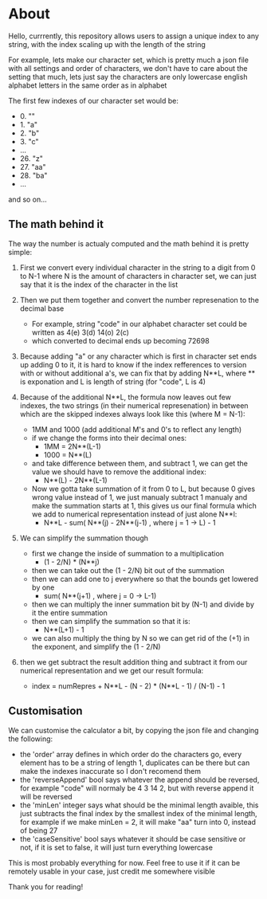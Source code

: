# About
Hello, currrently, this repository allows users to assign a unique index to any string, with the index scaling up with the length of the string

For example, lets make our character set, which is pretty much a json file with all settings and order of characters, we don't have to care about the setting that much, lets just say the characters are only lowercase english alphabet letters in the same order as in alphabet

The first few indexes of our character set would be:

- 0\. ""
- 1\. "a"
- 2\. "b"
- 3\. "c"
- ...
- 26\. "z"
- 27\. "aa"
- 28\. "ba"
- ...

and so on...

## The math behind it

The way the number is actualy computed and the math behind it is pretty simple:

1. First we convert every individual character in the string to a digit from 0 to N-1 where N is the amount of characters in character set, we can just say that it is the index of the character in the list
1. Then we put them together and convert the number represenation to the decimal base
    - For example, string "code" in our alphabet character set could be written as 
    4(e) 3(d) 14(o) 2(c)
    - which converted to decimal ends up becoming 72698
1. Because adding "a" or any character which is first in character set ends up adding 0 to it, it is hard to know if the index refferences to version with or without additional a's, we can fix that by adding N**L, where ** is exponation and L is length of string (for "code", L is 4)
1. Because of the additional N**L, the formula now leaves out few indexes, the two strings (in their numerical represenation) in between which are the skipped indexes always look like this (where M = N-1):
    - 1MM and 1000 (add additional M's and 0's to reflect any length)
    - if we change the forms into their decimal ones:
        - 1MM = 2N**(L-1)
        - 1000 = N**(L)
    - and take difference between them, and subtract 1, we can get the value we should have to remove the additional index:
        - N**(L) - 2N**(L-1)
    - Now we gotta take summation of it from 0 to L, but because 0 gives wrong value instead of 1, we just manualy subtract 1 manualy and make the summation starts at 1, this gives us our final formula which we add to numerical representation instead of just alone N**l:
        - N\*\*L - sum( N\*\*(j) - 2N\*\*(j-1) , where j = 1 -> L) - 1
1. We can simplify the summation though
    - first we change the inside of summation to a multiplication 
        - (1 - 2/N) \* (N\*\*j) 
    - then we can take out the (1 - 2/N) bit out of the summation
    - then we can add one to j everywhere so that the bounds get lowered by one
        - sum( N\*\*(j+1) , where j = 0 -> L-1)
    - then we can multiply the inner summation bit by (N-1) and divide by it the entire summation
    - then we can simplify the summation so that it is:
        - N**(L+1) - 1
    - we can also multiply the thing by N so we can get rid of the (+1) in the exponent, and simplify the (1 - 2/N)

1. then we get subtract the result addition thing and subtract it from our numerical representation and we get our result formula:
    - index = numRepres + N\*\*L - (N - 2) \* (N\*\*L - 1) / (N-1) - 1

## Customisation

We can customise the calculator a bit, by copying the json file and changing the following:
- the 'order' array defines in which order do the characters go, every element has to be a string of length 1, duplicates can be there but can make the indexes inaccurate so I don't recomend them
- the 'reverseAppend' bool says whatever the append should be reversed, for example "code" will normaly be 4 3 14 2, but with reverse append it will be reversed
- the 'minLen' integer says what should be the minimal length avaible, this just subtracts the final index by the smallest index of the minimal length, for example if we make minLen = 2, it will make "aa" turn into 0, instead of being 27
- the 'caseSensitive' bool says whatever it should be case sensitive or not, if it is set to false, it will just turn everything lowercase

This is most probably everything for now. Feel free to use it if it can be remotely usable in your case, just credit me somewhere visible

Thank you for reading!
